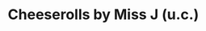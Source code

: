 ---
title: "Cheeserolls by Miss J (u.c.)"
url: /muntinlupa/cheeserolls-by-miss-j-u-c/
shop: vacant
---